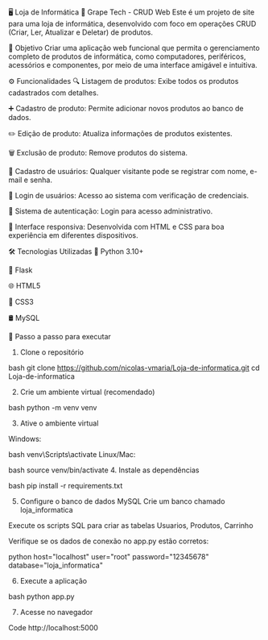 🖥️ Loja de Informática
🍇 Grape Tech - CRUD Web 
Este é um projeto de site para uma loja de informática, desenvolvido com foco em operações CRUD (Criar, Ler, Atualizar e Deletar) de produtos.

📌 Objetivo
Criar uma aplicação web funcional que permita o gerenciamento completo de produtos de informática, como computadores, periféricos, acessórios e componentes, por meio de uma interface amigável e intuitiva.

⚙️ Funcionalidades
🔍 Listagem de produtos: Exibe todos os produtos cadastrados com detalhes.

➕ Cadastro de produto: Permite adicionar novos produtos ao banco de dados.

✏️ Edição de produto: Atualiza informações de produtos existentes.

🗑️ Exclusão de produto: Remove produtos do sistema.

👤 Cadastro de usuários: Qualquer visitante pode se registrar com nome, e-mail e senha.

🔑 Login de usuários: Acesso ao sistema com verificação de credenciais.

🔐 Sistema de autenticação: Login para acesso administrativo.

🎨 Interface responsiva: Desenvolvida com HTML e CSS para boa experiência em diferentes dispositivos.

🛠️ Tecnologias Utilizadas
🐍 Python 3.10+

🔧 Flask

🌐 HTML5

🎨 CSS3

🛢️ MySQL

🧩 Passo a passo para executar

1. Clone o repositório

bash
git clone https://github.com/nicolas-vmaria/Loja-de-informatica.git
cd Loja-de-informatica

2. Crie um ambiente virtual (recomendado)

bash
python -m venv venv

3. Ative o ambiente virtual

Windows:

bash
venv\Scripts\activate
Linux/Mac:

bash
source venv/bin/activate
4. Instale as dependências

bash
pip install -r requirements.txt

5. Configure o banco de dados MySQL
Crie um banco chamado loja_informatica

Execute os scripts SQL para criar as tabelas Usuarios, Produtos, Carrinho

Verifique se os dados de conexão no app.py estão corretos:

python
host="localhost"
user="root"
password="12345678"
database="loja_informatica"

6. Execute a aplicação

bash
python app.py

7. Acesse no navegador

Code
http://localhost:5000